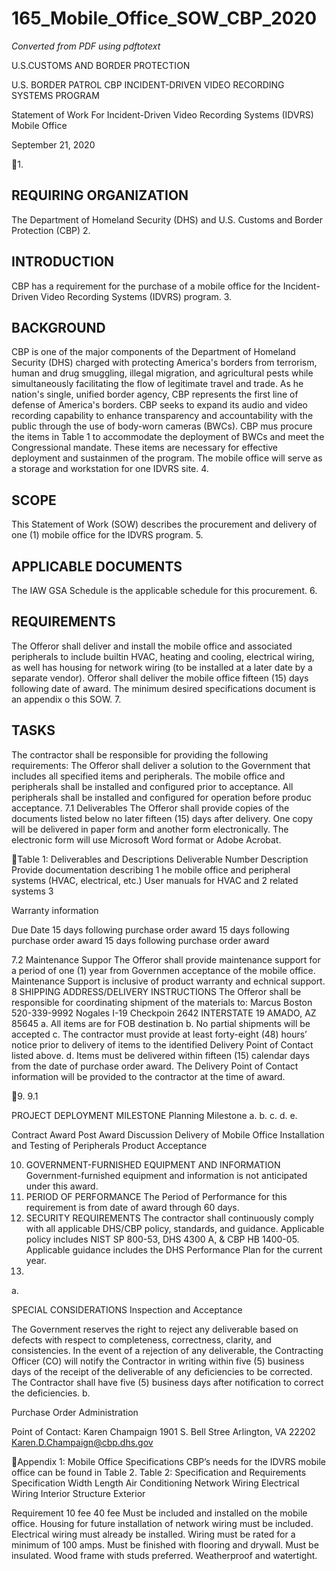 # 165_Mobile_Office_SOW_CBP_2020

_Converted from PDF using pdftotext_

U.S.CUSTOMS AND BORDER PROTECTION

U.S. BORDER PATROL
CBP INCIDENT-DRIVEN VIDEO RECORDING SYSTEMS PROGRAM

Statement of Work
For
Incident-Driven Video Recording Systems (IDVRS)
Mobile Office

September 21, 2020

1.
## REQUIRING ORGANIZATION
The Department of Homeland Security (DHS) and U.S. Customs and Border Protection (CBP)
2.
## INTRODUCTION
CBP has a requirement for the purchase of a mobile office for the Incident-Driven Video
Recording Systems (IDVRS) program.
3.
## BACKGROUND
CBP is one of the major components of the Department of Homeland Security (DHS) charged
with protecting America's borders from terrorism, human and drug smuggling, illegal migration,
and agricultural pests while simultaneously facilitating the flow of legitimate travel and trade. As
he nation's single, unified border agency, CBP represents the first line of defense of America's
borders.
CBP seeks to expand its audio and video recording capability to enhance transparency and
accountability with the public through the use of body-worn cameras (BWCs). CBP mus
procure the items in Table 1 to accommodate the deployment of BWCs and meet the
Congressional mandate. These items are necessary for effective deployment and sustainmen
of the program.
The mobile office will serve as a storage and workstation for one IDVRS site.
4.
## SCOPE
This Statement of Work (SOW) describes the procurement and delivery of one (1) mobile office
for the IDVRS program.
5.
## APPLICABLE DOCUMENTS
The IAW GSA Schedule is the applicable schedule for this procurement.
6.
## REQUIREMENTS
The Offeror shall deliver and install the mobile office and associated peripherals to include builtin HVAC, heating and cooling, electrical wiring, as well has housing for network wiring (to be
installed at a later date by a separate vendor). Offeror shall deliver the mobile office fifteen (15)
days following date of award. The minimum desired specifications document is an appendix
o this SOW.
7.
## TASKS
The contractor shall be responsible for providing the following requirements:
The Offeror shall deliver a solution to the Government that includes all specified items and
peripherals. The mobile office and peripherals shall be installed and configured prior to
acceptance. All peripherals shall be installed and configured for operation before produc
acceptance.
7.1
Deliverables
The Offeror shall provide copies of the documents listed below no later fifteen (15) days
after delivery. One copy will be delivered in paper form and another form electronically.
The electronic form will use Microsoft Word format or Adobe Acrobat.

Table 1: Deliverables and Descriptions
Deliverable Number Description
Provide documentation describing
1
he mobile office and peripheral
systems (HVAC, electrical, etc.)
User manuals for HVAC and
2
related systems
3

Warranty information

Due Date
15 days following purchase
order award
15 days following purchase
order award
15 days following purchase
order award

7.2
Maintenance Suppor
The Offeror shall provide maintenance support for a period of one (1) year from Governmen
acceptance of the mobile office. Maintenance Support is inclusive of product warranty and
echnical support.
8
SHIPPING ADDRESS/DELIVERY INSTRUCTIONS
The Offeror shall be responsible for coordinating shipment of the materials to:
Marcus Boston
520-339-9992
Nogales I-19 Checkpoin
2642 INTERSTATE 19
AMADO, AZ 85645
a. All items are for FOB destination
b. No partial shipments will be accepted
c. The contractor must provide at least forty-eight (48) hours’ notice prior to delivery of
items to the identified Delivery Point of Contact listed above.
d. Items must be delivered within fifteen (15) calendar days from the date of purchase
order award.
The Delivery Point of Contact information will be provided to the contractor at the time of award.

9.
9.1

PROJECT DEPLOYMENT MILESTONE
Planning Milestone
a.
b.
c.
d.
e.

Contract Award
Post Award Discussion
Delivery of Mobile Office
Installation and Testing of Peripherals
Product Acceptance

10. GOVERNMENT-FURNISHED EQUIPMENT AND INFORMATION
Government-furnished equipment and information is not anticipated under this award.
11. PERIOD OF PERFORMANCE
The Period of Performance for this requirement is from date of award through 60 days.
12. SECURITY REQUIREMENTS
The contractor shall continuously comply with all applicable DHS/CBP policy, standards, and
guidance. Applicable policy includes NIST SP 800-53, DHS 4300 A, & CBP HB 1400-05.
Applicable guidance includes the DHS Performance Plan for the current year.
13.
a.

SPECIAL CONSIDERATIONS
Inspection and Acceptance

The Government reserves the right to reject any deliverable based on defects with respect to
completeness, correctness, clarity, and consistencies. In the event of a rejection of any
deliverable, the Contracting Officer (CO) will notify the Contractor in writing within five (5)
business days of the receipt of the deliverable of any deficiencies to be corrected. The Contractor
shall have five (5) business days after notification to correct the deficiencies.
b.

Purchase Order Administration

Point of Contact:
Karen Champaign
1901 S. Bell Stree
Arlington, VA 22202
Karen.D.Champaign@cbp.dhs.gov

Appendix 1: Mobile Office Specifications
CBP’s needs for the IDVRS mobile office can be found in Table 2.
Table 2: Specification and Requirements
Specification
Width
Length
Air Conditioning
Network Wiring
Electrical Wiring
Interior
Structure
Exterior

Requirement
10 fee
40 fee
Must be included and installed on the mobile
office.
Housing for future installation of network
wiring must be included.
Electrical wiring must already be installed.
Wiring must be rated for a minimum of 100
amps.
Must be finished with flooring and drywall.
Must be insulated.
Wood frame with studs preferred.
Weatherproof and watertight.


